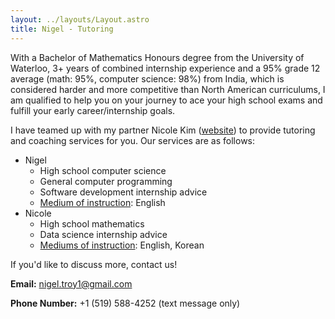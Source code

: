 ```yaml
---
layout: ../layouts/Layout.astro
title: Nigel - Tutoring
---
```


With a Bachelor of Mathematics Honours degree from the University of Waterloo, 3+ years of combined internship experience and a 95% grade 12 average (math: 95%, computer science: 98%) from India, which is considered harder and more competitive than North American curriculums, I am qualified to help you on your journey to ace your high school exams and fulfill your early career/internship goals.

I have teamed up with my partner Nicole Kim ([website](https://nicolejeeyoungkim.github.io/aboutme/)) to provide tutoring and coaching services for you. Our services are as follows:

- Nigel
  - High school computer science
  - General computer programming
  - Software development internship advice
  - <ins>Medium of instruction</ins>: English
- Nicole
  - High school mathematics
  - Data science internship advice
  - <ins>Mediums of instruction</ins>: English, Korean

If you'd like to discuss more, contact us!

**Email:** nigel.troy1@gmail.com

**Phone Number:** +1 (519) 588-4252 (text message only)
